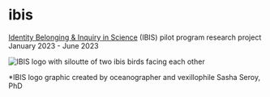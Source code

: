 # ibis
 [Identity Belonging & Inquiry in Science](https://environment.uw.edu/students/current-students/identity-belonging-and-inquiry-in-science-ibis-program/) (IBIS) pilot program research project January 2023 - June 2023

 ![IBIS logo with siloutte of two ibis birds facing each other](https://github.com/sarahtanja/ibis/blob/main/images/IBIS_final_BlackOutline.png)

 *IBIS logo graphic created by oceanographer and vexillophile Sasha Seroy, PhD

